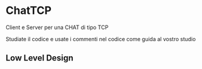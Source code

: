 # ChatTCP
Client e Server per una CHAT di tipo TCP

Studiate il codice e usate i commenti nel codice come guida al vostro studio

## Low Level Design
